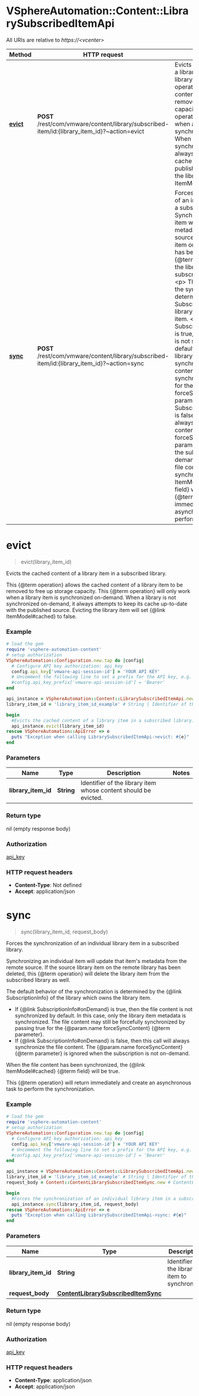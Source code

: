 # VSphereAutomation::Content::LibrarySubscribedItemApi

All URIs are relative to *https://&lt;vcenter&gt;*

Method | HTTP request | Description
------------- | ------------- | -------------
[**evict**](LibrarySubscribedItemApi.md#evict) | **POST** /rest/com/vmware/content/library/subscribed-item/id:{library_item_id}?~action&#x3D;evict | Evicts the cached content of a library item in a subscribed library. &lt;p&gt; This {@term operation} allows the cached content of a library item to be removed to free up storage capacity. This {@term operation} will only work when a library item is synchronized on-demand. When a library is not synchronized on-demand, it always attempts to keep its cache up-to-date with the published source. Evicting the library item will set {@link ItemModel#cached} to false.
[**sync**](LibrarySubscribedItemApi.md#sync) | **POST** /rest/com/vmware/content/library/subscribed-item/id:{library_item_id}?~action&#x3D;sync | Forces the synchronization of an individual library item in a subscribed library. &lt;p&gt; Synchronizing an individual item will update that item&#39;s metadata from the remote source. If the source library item on the remote library has been deleted, this {@term operation} will delete the library item from the subscribed library as well. &lt;p&gt; The default behavior of the synchronization is determined by the {@link SubscriptionInfo} of the library which owns the library item. &lt;ul&gt; &lt;li&gt;If {@link SubscriptionInfo#onDemand} is true, then the file content is not synchronized by default. In this case, only the library item metadata is synchronized. The file content may still be forcefully synchronized by passing true for the {@param.name forceSyncContent} {@term parameter}.&lt;/li&gt; &lt;li&gt;If {@link SubscriptionInfo#onDemand} is false, then this call will always synchronize the file content. The {@param.name forceSyncContent} {@term parameter} is ignored when the subscription is not on-demand.&lt;/li&gt; &lt;/ul&gt; When the file content has been synchronized, the {@link ItemModel#cached} {@term field} will be true. &lt;p&gt; This {@term operation} will return immediately and create an asynchronous task to perform the synchronization.


# **evict**
> evict(library_item_id)

Evicts the cached content of a library item in a subscribed library. <p> This {@term operation} allows the cached content of a library item to be removed to free up storage capacity. This {@term operation} will only work when a library item is synchronized on-demand. When a library is not synchronized on-demand, it always attempts to keep its cache up-to-date with the published source. Evicting the library item will set {@link ItemModel#cached} to false.

### Example
```ruby
# load the gem
require 'vsphere-automation-content'
# setup authorization
VSphereAutomation::Configuration.new.tap do |config|
  # Configure API key authorization: api_key
  config.api_key['vmware-api-session-id'] = 'YOUR API KEY'
  # Uncomment the following line to set a prefix for the API key, e.g. 'Bearer' (defaults to nil)
  #config.api_key_prefix['vmware-api-session-id'] = 'Bearer'
end

api_instance = VSphereAutomation::Content::LibrarySubscribedItemApi.new
library_item_id = 'library_item_id_example' # String | Identifier of the library item whose content should be evicted.

begin
  #Evicts the cached content of a library item in a subscribed library. <p> This {@term operation} allows the cached content of a library item to be removed to free up storage capacity. This {@term operation} will only work when a library item is synchronized on-demand. When a library is not synchronized on-demand, it always attempts to keep its cache up-to-date with the published source. Evicting the library item will set {@link ItemModel#cached} to false.
  api_instance.evict(library_item_id)
rescue VSphereAutomation::ApiError => e
  puts "Exception when calling LibrarySubscribedItemApi->evict: #{e}"
end
```

### Parameters

Name | Type | Description  | Notes
------------- | ------------- | ------------- | -------------
 **library_item_id** | **String**| Identifier of the library item whose content should be evicted. | 

### Return type

nil (empty response body)

### Authorization

[api_key](../README.md#api_key)

### HTTP request headers

 - **Content-Type**: Not defined
 - **Accept**: application/json



# **sync**
> sync(library_item_id, request_body)

Forces the synchronization of an individual library item in a subscribed library. <p> Synchronizing an individual item will update that item's metadata from the remote source. If the source library item on the remote library has been deleted, this {@term operation} will delete the library item from the subscribed library as well. <p> The default behavior of the synchronization is determined by the {@link SubscriptionInfo} of the library which owns the library item. <ul> <li>If {@link SubscriptionInfo#onDemand} is true, then the file content is not synchronized by default. In this case, only the library item metadata is synchronized. The file content may still be forcefully synchronized by passing true for the {@param.name forceSyncContent} {@term parameter}.</li> <li>If {@link SubscriptionInfo#onDemand} is false, then this call will always synchronize the file content. The {@param.name forceSyncContent} {@term parameter} is ignored when the subscription is not on-demand.</li> </ul> When the file content has been synchronized, the {@link ItemModel#cached} {@term field} will be true. <p> This {@term operation} will return immediately and create an asynchronous task to perform the synchronization.

### Example
```ruby
# load the gem
require 'vsphere-automation-content'
# setup authorization
VSphereAutomation::Configuration.new.tap do |config|
  # Configure API key authorization: api_key
  config.api_key['vmware-api-session-id'] = 'YOUR API KEY'
  # Uncomment the following line to set a prefix for the API key, e.g. 'Bearer' (defaults to nil)
  #config.api_key_prefix['vmware-api-session-id'] = 'Bearer'
end

api_instance = VSphereAutomation::Content::LibrarySubscribedItemApi.new
library_item_id = 'library_item_id_example' # String | Identifier of the library item to synchronize.
request_body = Content::ContentLibrarySubscribedItemSync.new # ContentLibrarySubscribedItemSync | 

begin
  #Forces the synchronization of an individual library item in a subscribed library. <p> Synchronizing an individual item will update that item's metadata from the remote source. If the source library item on the remote library has been deleted, this {@term operation} will delete the library item from the subscribed library as well. <p> The default behavior of the synchronization is determined by the {@link SubscriptionInfo} of the library which owns the library item. <ul> <li>If {@link SubscriptionInfo#onDemand} is true, then the file content is not synchronized by default. In this case, only the library item metadata is synchronized. The file content may still be forcefully synchronized by passing true for the {@param.name forceSyncContent} {@term parameter}.</li> <li>If {@link SubscriptionInfo#onDemand} is false, then this call will always synchronize the file content. The {@param.name forceSyncContent} {@term parameter} is ignored when the subscription is not on-demand.</li> </ul> When the file content has been synchronized, the {@link ItemModel#cached} {@term field} will be true. <p> This {@term operation} will return immediately and create an asynchronous task to perform the synchronization.
  api_instance.sync(library_item_id, request_body)
rescue VSphereAutomation::ApiError => e
  puts "Exception when calling LibrarySubscribedItemApi->sync: #{e}"
end
```

### Parameters

Name | Type | Description  | Notes
------------- | ------------- | ------------- | -------------
 **library_item_id** | **String**| Identifier of the library item to synchronize. | 
 **request_body** | [**ContentLibrarySubscribedItemSync**](ContentLibrarySubscribedItemSync.md)|  | 

### Return type

nil (empty response body)

### Authorization

[api_key](../README.md#api_key)

### HTTP request headers

 - **Content-Type**: application/json
 - **Accept**: application/json



